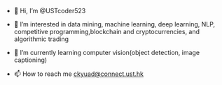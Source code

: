 - 👋 Hi, I’m @USTcoder523
- 👀 I’m interested in data mining, machine learning, deep learning, NLP, competitive programming,blockchain and cryptocurrencies, and algorithmic trading
- 🌱 I’m currently learning computer vision(object detection, image captioning)

- 📫 How to reach me ckyuad@connect.ust.hk

<!---
USTcoder523/USTcoder523 is a ✨ special ✨ repository because its `README.md` (this file) appears on your GitHub profile.
You can click the Preview link to take a look at your changes.
--->
